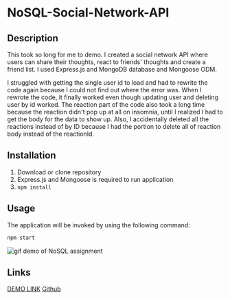 # NoSQL-Social-Network-API

## Description
This took so long for me to demo. I created a social network API where users can share their thoughts, react to friends' thoughts and create a friend list. I used Express.js and MongoDB database and Mongoose ODM.

I struggled with getting the single user id to load and had to rewrite the code again because I could not find out where the error was. When I rewrote the code, it finally worked even though updating user and deleting user by id worked. The reaction part of the code also took a long time because the reaction didn't pop up at all on insomnia, until I realized I had to get the body for the data to show up. Also, I accidentally deleted all the reactions instead of by ID because I had the portion to delete all of reaction body instead of the reactionId.


## Installation
1. Download or clone repository
2. Express.js and Mongoose is required to run application
3. `npm install`

## Usage
The application will be invoked by using the following command:

```bash
npm start
```
![gif demo of NoSQL assignment](02-Challenge/Assets/NoSQL.gif)


## Links
[DEMO LINK](https://drive.google.com/file/d/17jinbDaSeRnLNg0pNOObCQXb8VfZj-E_/view)
[Github](https://github.com/gt1222/NoSQL-Social-Network-API)